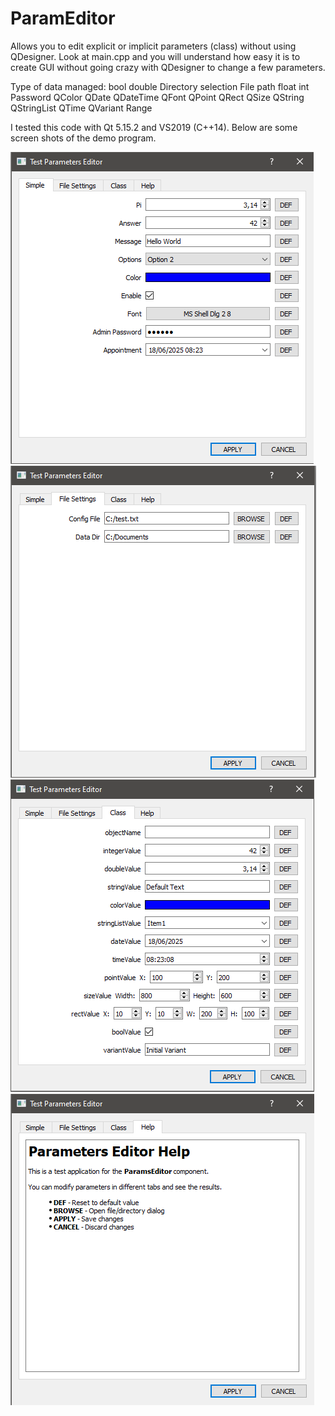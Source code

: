 # ParamEditor
Allows you to edit explicit or implicit parameters (class) without using QDesigner.
Look at main.cpp and you will understand how easy it is to create GUI without going crazy with QDesigner to change a few parameters.

Type of data managed:
  bool
  double
  Directory selection
  File path
  float
  int
  Password
  QColor
  QDate
  QDateTime
  QFont
  QPoint
  QRect
  QSize
  QString
  QStringList
  QTime
  QVariant
  Range
  
I tested this code with Qt 5.15.2 and VS2019 (C++14).
Below are some screen shots of the demo program.

![Screen shot 1](https://github.com/OfficinaTurini/ParamEditor/blob/main/p1.png)
![Screen shot 2](https://github.com/OfficinaTurini/ParamEditor/blob/main/p2.png)
![Screen shot 3](https://github.com/OfficinaTurini/ParamEditor/blob/main/p3.png)
![Screen shot 4](https://github.com/OfficinaTurini/ParamEditor/blob/main/p4.png)
